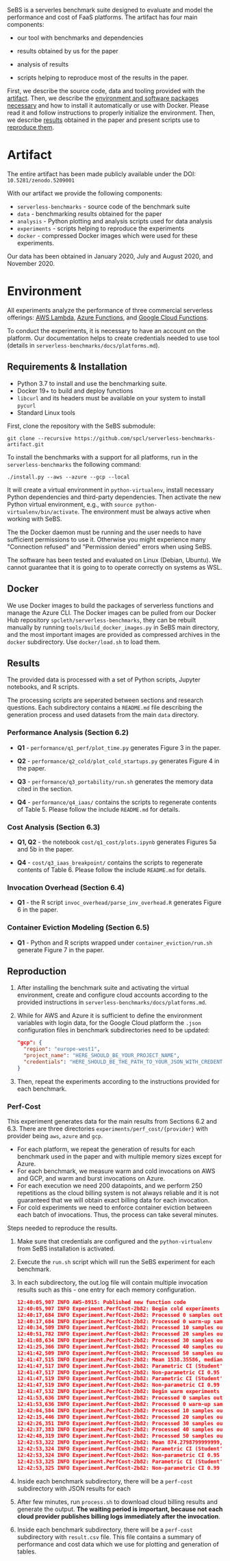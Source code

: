 
SeBS is a serverles benchmark suite designed to evaluate and model the performance and cost of FaaS platforms. The artifact has four main components:

* our tool with benchmarks and dependencies

* results obtained by us for the paper

* analysis of results

* scripts helping to reproduce most of the results in the paper.

First, we describe the source code, data and tooling provided with the [artifact](#artifact). Then, we describe the [environment and software packages necessary](#environment) and how to install it automatically or use with Docker. Please read it and follow instructions to properly initialize the environment. Then, we describe [results](#results) obtained in the paper and present scripts use to [reproduce them](#reproduction).

# Artifact

The entire artifact has been made publicly available under the DOI: `10.5281/zenodo.5209001`

With our artifact we provide the following components:

* `serverless-benchmarks` - source code of the benchmark suite
* `data` - benchmarking results obtained for the paper
* `analysis` - Python plotting and analysis scripts used for data analysis
* `experiments` - scripts helping to reproduce the experiments
* `docker` - compressed Docker images which were used for these experiments.

Our data has been obtained in January 2020, July and August 2020, and November 2020.

# Environment

All experiments analyze the performance of three commercial serverless offerings: [AWS Lambda](https://aws.amazon.com/lambda/), [Azure Functions](https://docs.microsoft.com/en-us/azure/azure-functions/), and [Google Cloud Functions](https://cloud.google.com/functions).

To conduct the experiments, it is necessary to have an account on the platform. Our documentation helps to create credentials needed to use tool (details in `serverless-benchmarks/docs/platforms.md`). 

## Requirements & Installation

* Python 3.7 to install and use the benchmarking suite.
* Docker 19+ to build and deploy functions
* `libcurl` and its headers must be available on your system to install `pycurl`
* Standard Linux tools

First, clone the repository with the SeBS submodule:

```
git clone --recursive https://github.com/spcl/serverless-benchmarks-artifact.git
```

To install the benchmarks with a support for all platforms, run in the `serverless-benchmarks` the following command:

```
./install.py --aws --azure --gcp --local
```

It will create a virtual environment in `python-virtualenv`, install necessary Python dependencies and third-party dependencies. Then activate the new Python virtual environment, e.g., with `source python-virtualenv/bin/activate`. The environment must be always active when working with SeBS.

The the Docker daemon must be running and the user needs to have sufficient permissions to use it. Otherwise you might experience many "Connection refused" and "Permission denied" errors when using SeBS.

The software has been tested and evaluated on Linux (Debian, Ubuntu). We cannot guarantee that it is going to to operate correctly on systems as WSL.

## Docker

We use Docker images to build the packages of serverless functions and manage the Azure CLI. The Docker images can be pulled from our Docker Hub repository `spcleth/serverless-benchmarks`, they can be rebuilt manually by running `tools/build_docker_images.py` in SeBS main directory, and the most important images are provided as compressed archives in the `docker` subdirectory. Use `docker/load.sh` to load them.

## Results

The provided data is processed with a set of Python scripts, Jupyter notebooks, and R scripts.

The processing scripts are seperated between sections and research questions. Each subdirectory contains a `README.md` file describing the generation process and used datasets from the main `data` directory.

### Performance Analysis (Section 6.2)

* **Q1** - `performance/q1_perf/plot_time.py` generates Figure 3 in the paper.

* **Q2** - `performance/q2_cold/plot_cold_startups.py` generates Figure 4 in the paper.

* **Q3** - `performance/q3_portability/run.sh` generates the memory data cited in the section.

* **Q4** - `performance/q4_iaas/` contains the scripts to regenerate contents of Table 5.
Please follow the include `README.md` for details.

### Cost Analysis (Section 6.3)

* **Q1, Q2** - the notebook `cost/q1_cost/plots.ipynb` generates Figures 5a and 5b in the paper.

* **Q4** - `cost/q3_iaas_breakpoint/` contains the scripts to regenerate contents of Table 6.
Please follow the include `README.md` for details.

### Invocation Overhead (Section 6.4)

* **Q1** - the R script `invoc_overhead/parse_inv_overhead.R` generates Figure 6 in the paper.

### Container Eviction Modeling (Section 6.5)

* **Q1** - Python and R scripts wrapped under `container_eviction/run.sh` generate Figure 7 in the paper.

## Reproduction

1. After installing the benchmark suite and activating the virtual environment, create and configure cloud accounts according to the provided instructions in `serverless-benchmarks/docs/platforms.md`.

2. While for AWS and Azure it is sufficient to define the environment variables with login data, for the Google Cloud platform the `.json` configuration files in benchmark subdirectories need to be updated:

   ```json
   "gcp": {
     "region": "europe-west1",
     "project_name": "HERE_SHOULD_BE_YOUR_PROJECT_NAME",
     "credentials": "HERE_SHOULD_BE_THE_PATH_TO_YOUR_JSON_WITH_CREDENTIALS"
   }
   ```

   

3. Then, repeat the experiments according to the instructions provided for each benchmark.

### Perf-Cost

This experiment generates data for the main results from Sections 6.2 and 6.3. There are three directories `experiments/perf_cost/{provider}` with provider being `aws`, `azure` and `gcp`.

* For each platform, we repeat the generation of results for each benchmark used in the paper and with multiple memory sizes except for Azure.
* For each benchmark, we measure warm and cold invocations on AWS and GCP, and warm and burst invocations on Azure.
* For each execution we need 200 datapoints, and we perform 250 repetitions as the cloud billing system is not always reliable and it is not guaranteed that we will obtain exact billing data for each invocation.
* For cold experiments we need to enforce container eviction between each batch of invocations. Thus, the process can take several minutes.

Steps needed to reproduce the results.

1. Make sure that credentials are configured and the `python-virtualenv` from SeBS installation is activated.

2. Execute the `run.sh` script which will run the SeBS experiment for each benchmark.

3. In each subdirectory, the out.log file will contain multiple invocation results such as this - one entry for each memory configuration.

   ```json
   12:40:05,907 INFO AWS-8915: Published new function code
   12:40:05,907 INFO Experiment.PerfCost-2b82: Begin cold experiments
   12:40:17,684 INFO Experiment.PerfCost-2b82: Processed 0 samples out of 50,0 errors
   12:40:17,684 INFO Experiment.PerfCost-2b82: Processed 0 warm-up samples, ignore results.
   12:40:34,509 INFO Experiment.PerfCost-2b82: Processed 10 samples out of 50,0 errors
   12:40:51,782 INFO Experiment.PerfCost-2b82: Processed 20 samples out of 50,0 errors
   12:41:08,634 INFO Experiment.PerfCost-2b82: Processed 30 samples out of 50,0 errors
   12:41:25,366 INFO Experiment.PerfCost-2b82: Processed 40 samples out of 50,0 errors
   12:41:42,509 INFO Experiment.PerfCost-2b82: Processed 50 samples out of 50,0 errors
   12:41:47,515 INFO Experiment.PerfCost-2b82: Mean 1538.35586, median 1475.9135, std 130.46677776369125, CV 8.480923117729812
   12:41:47,517 INFO Experiment.PerfCost-2b82: Parametric CI (Student's t-distribution) 0.95 from 1500.9011734974968 to 1575.810546502503, within 2.4347218661424113% of mean
   12:41:47,517 INFO Experiment.PerfCost-2b82: Non-parametric CI 0.95 from 1464.246 to 1511.239, within 1.591997091970496% of median
   12:41:47,519 INFO Experiment.PerfCost-2b82: Parametric CI (Student's t-distribution) 0.99 from 1488.4066173484066 to 1588.3051026515932, within 3.246923806796777% of mean
   12:41:47,519 INFO Experiment.PerfCost-2b82: Non-parametric CI 0.99 from 1459.516 to 1578.257, within 4.0226273423205345% of median
   12:41:47,532 INFO Experiment.PerfCost-2b82: Begin warm experiments
   12:41:53,636 INFO Experiment.PerfCost-2b82: Processed 0 samples out of 50,0 errors
   12:41:53,636 INFO Experiment.PerfCost-2b82: Processed 0 warm-up samples, ignore results.
   12:42:04,584 INFO Experiment.PerfCost-2b82: Processed 10 samples out of 50,0 errors
   12:42:15,446 INFO Experiment.PerfCost-2b82: Processed 20 samples out of 50,0 errors
   12:42:26,351 INFO Experiment.PerfCost-2b82: Processed 30 samples out of 50,0 errors
   12:42:37,383 INFO Experiment.PerfCost-2b82: Processed 40 samples out of 50,0 errors
   12:42:48,319 INFO Experiment.PerfCost-2b82: Processed 50 samples out of 50,0 errors
   12:42:53,322 INFO Experiment.PerfCost-2b82: Mean 874.2798799999999, median 893.336, std 58.710030168835715, CV 6.7152443413012906
   12:42:53,324 INFO Experiment.PerfCost-2b82: Parametric CI (Student's t-distribution) 0.95 from 857.4252767652275 to 891.1344832347723, within 1.9278269602604161% of mean
   12:42:53,324 INFO Experiment.PerfCost-2b82: Non-parametric CI 0.95 from 885.337 to 918.449, within 1.853278049916267% of median
   12:42:53,325 INFO Experiment.PerfCost-2b82: Parametric CI (Student's t-distribution) 0.99 from 851.802728396723 to 896.7570316032769, within 2.5709331894126377% of mean
   12:42:53,325 INFO Experiment.PerfCost-2b82: Non-parametric CI 0.99 from 821.185 to 920.821, within 5.576625144402558% of median
   ```

4. Inside each benchmark subdirectory, there will be a `perf-cost` subdirectory with JSON results for each

5. After few minutes, run `process.sh` to download cloud billing results and generate the output. **The waiting period is important, because not each cloud provider publishes billing logs immediately after the invocation**.

6. Inside each benchmark subdirectory, there will be a `perf-cost`  subdirectory with `result.csv` file. This file contains a summary of performance and cost data which we use for plotting and generation of tables.



